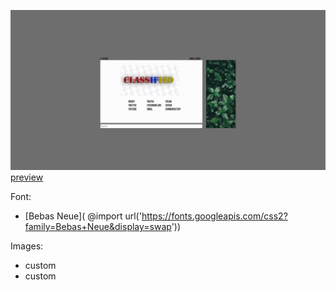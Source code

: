 ![png](img/githubPreviewImage.png)
[preview](https://dicerandom.github.io/start-page/)

Font: 
   - [Bebas Neue]( @import url('https://fonts.googleapis.com/css2?family=Bebas+Neue&display=swap'))

Images: 
   - custom 
   - custom 
